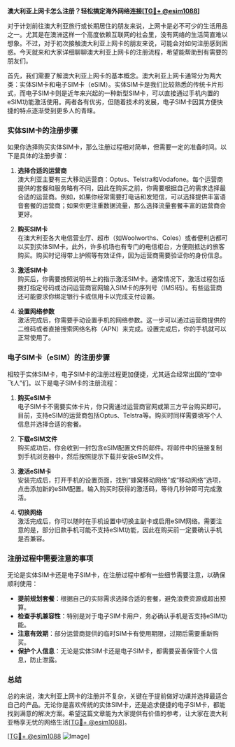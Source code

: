 **澳大利亚上网卡怎么注册？轻松搞定海外网络连接[[TG💪+ @esim1088](https://t.me/s/esim1088)]**

对于计划前往澳大利亚旅行或长期居住的朋友来说，上网卡是必不可少的生活用品之一。尤其是在澳洲这样一个高度依赖互联网的社会里，没有网络的生活简直难以想象。不过，对于初次接触澳大利亚上网卡的朋友来说，可能会对如何注册感到困惑。今天就来和大家详细聊聊澳大利亚上网卡的注册流程，希望能帮助到有需要的朋友们。

首先，我们需要了解澳大利亚上网卡的基本概念。澳大利亚上网卡通常分为两大类：实体SIM卡和电子SIM卡（eSIM）。实体SIM卡是我们比较熟悉的传统卡片形式，而电子SIM卡则是近年来兴起的一种新型SIM卡，可以直接通过手机内置的eSIM功能激活使用。两者各有优劣，但随着技术的发展，电子SIM卡因其方便快捷的特点逐渐受到更多人的青睐。

### 实体SIM卡的注册步骤

如果你选择购买实体SIM卡，那么注册过程相对简单，但需要一定的准备时间。以下是具体的注册步骤：

1. **选择合适的运营商**  
   澳大利亚主要有三大移动运营商：Optus、Telstra和Vodafone。每个运营商提供的套餐和服务略有不同，因此在购买之前，你需要根据自己的需求选择最合适的运营商。例如，如果你经常需要打电话和发短信，可以选择提供丰富语音套餐的运营商；如果你更注重数据流量，那么选择流量套餐丰富的运营商会更好。

2. **购买SIM卡**  
   在澳大利亚各大电信营业厅、超市（如Woolworths、Coles）或者便利店都可以买到实体SIM卡。此外，许多机场也有专门的电信柜台，方便刚抵达的旅客购买。购买时记得带上护照等有效证件，因为运营商需要验证你的身份信息。

3. **激活SIM卡**  
   购买后，你需要按照说明书上的指示激活SIM卡。通常情况下，激活过程包括拨打指定号码或访问运营商官网输入SIM卡的序列号（IMSI码）。有些运营商还可能要求你绑定银行卡或信用卡以完成支付设置。

4. **设置网络参数**  
   激活完成后，你需要手动设置手机的网络参数。这一步可以通过运营商提供的二维码或者直接搜索网络名称（APN）来完成。设置完成后，你的手机就可以正常使用了。

### 电子SIM卡（eSIM）的注册步骤

相较于实体SIM卡，电子SIM卡的注册过程更加便捷，尤其适合经常出国的“空中飞人”们。以下是电子SIM卡的注册流程：

1. **购买eSIM卡**  
   电子SIM卡不需要实体卡片，你只需通过运营商官网或第三方平台购买即可。目前，支持eSIM的运营商包括Optus、Telstra等。购买时同样需要填写个人信息并选择合适的套餐。

2. **下载eSIM文件**  
   购买成功后，你会收到一封包含eSIM配置文件的邮件。将邮件中的链接复制到手机浏览器中，然后按照提示下载并安装eSIM文件。

3. **激活eSIM卡**  
   安装完成后，打开手机的设置页面，找到“蜂窝移动网络”或“移动网络”选项，点击添加新的eSIM配置。输入购买时获得的激活码，等待几秒钟即可完成激活。

4. **切换网络**  
   激活完成后，你可以随时在手机设置中切换主副卡或启用eSIM网络。需要注意的是，部分旧款手机可能不支持eSIM功能，因此在购买前一定要确认手机是否兼容。

### 注册过程中需要注意的事项

无论是实体SIM卡还是电子SIM卡，在注册过程中都有一些细节需要注意，以确保顺利使用：

- **提前规划套餐**：根据自己的实际需求选择合适的套餐，避免浪费资源或超出预算。
- **检查手机兼容性**：特别是对于电子SIM卡用户，务必确认手机是否支持eSIM功能。
- **注意有效期**：部分运营商提供的临时SIM卡有使用期限，过期后需要重新购买。
- **保护个人信息**：无论是实体SIM卡还是电子SIM卡，都需要妥善保管个人信息，防止泄露。

### 总结

总的来说，澳大利亚上网卡的注册并不复杂，关键在于提前做好功课并选择最适合自己的产品。无论你是喜欢传统的实体SIM卡，还是追求便捷的电子SIM卡，都能找到满意的解决方案。希望这篇文章能为大家提供有价值的参考，让大家在澳大利亚畅享无忧的网络生活[[TG💪+ @esim1088](https://t.me/s/esim1088)]。

[[TG💪+ @esim1088](https://t.me/s/esim1088) ![Image](https://i.postimg.cc/4NQfJmqS/Snipaste-2025-05-13-00-14-12.png)]